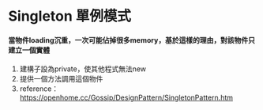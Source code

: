 # Singleton 單例模式
#### 當物件loading沉重，一次可能佔掉很多memory，基於這樣的理由，對該物件只建立一個實體
1. 建構子設為private，使其他程式無法new
2. 提供一個方法調用這個物件
3. reference：https://openhome.cc/Gossip/DesignPattern/SingletonPattern.htm
